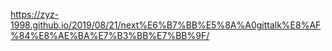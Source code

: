 https://zyz-1998.github.io/2019/08/21/next%E6%B7%BB%E5%8A%A0gittalk%E8%AF%84%E8%AE%BA%E7%B3%BB%E7%BB%9F/

